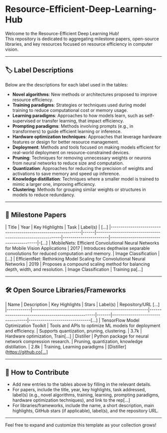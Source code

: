 # Resource-Efficient-Deep-Learning-Hub

Welcome to the Resource-Efficient Deep Learning Hub!  
This repository is dedicated to aggregating milestone papers, open-source libraries, and key resources focused on resource efficiency in computer vision.

---

## 🏷️ Label Descriptions

Below are the descriptions for each label used in the tables:

- **Novel algorithms**: New methods or architectures proposed to improve resource efficiency.
- **Training paradigms**: Strategies or techniques used during model training to reduce computational cost or memory usage.
- **Learning paradigms**: Approaches to how models learn, such as self-supervised or transfer learning, that impact efficiency.
- **Prompting paradigms**: Methods involving prompts (e.g., in transformers) to guide efficient learning or inference.
- **Hardware optimization techniques**: Approaches that leverage hardware features or design for better resource management.
- **Deployment**: Methods and tools focused on making models efficient for real-world deployment on resource-constrained devices.
- **Pruning**: Techniques for removing unnecessary weights or neurons from neural networks to reduce size and computation.
- **Quantization**: Approaches for reducing the precision of weights and activations to save memory and speed up inference.
- **Knowledge distillation**: Techniques where a smaller model is trained to mimic a larger one, improving efficiency.
- **Clustering**: Methods for grouping similar weights or structures in models to reduce redundancy.

---

## 📄 Milestone Papers

| Title                                                         | Year | Key Highlights                                             | Task                  | Label(s)                                | [...]
|---------------------------------------------------------------|------|------------------------------------------------------------|-----------------------|-----------------------------------------|-[...]
| MobileNets: Efficient Convolutional Neural Networks for Mobile Vision Applications | 2017 | Introduces depthwise separable convolutions for reduced computation and memory. | Image Classification  | [...]
| EfficientNet: Rethinking Model Scaling for Convolutional Neural Networks | 2019 | Proposes a compound scaling method for balancing depth, width, and resolution. | Image Classification  | Training pa[...]

---

## 🛠️ Open Source Libraries/Frameworks

| Name       | Description                                              | Key Highlights                                    | Stars | Label(s)                          | Repository/URL                [...]
|------------|----------------------------------------------------------|---------------------------------------------------|-------|-----------------------------------|-------------------------------[...]
| TensorFlow Model Optimization Toolkit | Tools and APIs to optimize ML models for deployment and efficiency. | Supports quantization, pruning, clustering.       | 3.7k  | Hardware optimization, Train[...]
| Distiller  | Python package for neural network compression research.   | Pruning, quantization, knowledge distillation.    | 2.8k  | Training, Learning paradigms      | [Distiller](https://github.co[...]

---

## 🚀 How to Contribute

- Add new entries to the tables above by filling in the relevant details.
- For papers, include the title, year, key highlights, task addressed, label(s) (e.g., novel algorithms, training, learning, prompting paradigms, hardware optimization techniques), and link to the rep[...]
- For libraries/frameworks, include the name, a short description, main highlights, GitHub stars (if applicable), label(s), and the repository URL.

---

Feel free to expand and customize this template as your collection grows!
